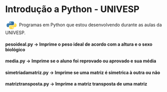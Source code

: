 # Introdução a Python - UNIVESP

 <img align="center"  height="30" width="40" src="https://raw.githubusercontent.com/devicons/devicon/master/icons/python/python-original.svg"> Programas em Python que estou desenvolvendo durante as aulas da UNIVESP.

#### pesoideal.py -> Imprime o peso ideal de acordo com a altura e o sexo biológico
#### media.py -> Imprime se o aluno foi reprovado ou aprovado e sua média
#### simetriadamatriz.py -> Imprime se uma matriz é simetrica à outra ou não
#### matriztransposta.py -> Imprime a matriz transposta de uma matriz

